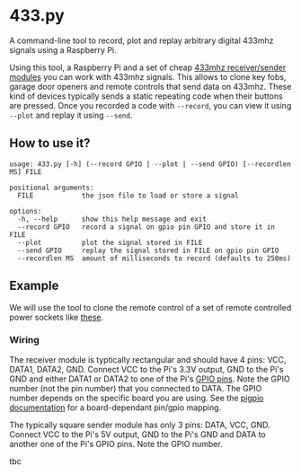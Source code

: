 # 433.py
A command-line tool to record, plot and replay arbitrary digital 433mhz signals using a Raspberry Pi.

Using this tool, a Raspberry Pi and a set of cheap [433mhz receiver/sender modules](https://www.amazon.de/433-mhz-transmitter/s?k=433+mhz+transmitter) you can work with 433mhz signals.
This allows to clone key fobs, garage door openers and remote controls that send data on 433mhz.
These kind of devices typically sends a static repeating code when their buttons are pressed.
Once you recorded a code with `--record`, you can view it using `--plot` and replay it using `--send`.



## How to use it?
```
usage: 433.py [-h] (--record GPIO | --plot | --send GPIO) [--recordlen MS] FILE

positional arguments:
  FILE            the json file to load or store a signal

options:
  -h, --help      show this help message and exit
  --record GPIO   record a signal on gpio pin GPIO and store it in FILE
  --plot          plot the signal stored in FILE
  --send GPIO     replay the signal stored in FILE on gpio pin GPIO
  --recordlen MS  amount of milliseconds to record (defaults to 250ms)

```

## Example
We will use the tool to clone the remote control of a set of remote controlled power sockets like [these](https://www.amazon.de/Brennenstuhl-Funkschalt-Set-Funksteckdosen-Funksteckdose-Kindersicherung/dp/B07CGBRS7T/).

### Wiring
The receiver module is typtically rectangular and should have 4 pins: VCC, DATA1, DATA2, GND. Connect VCC to the Pi's 3.3V output, GND to the Pi's GND and either DATA1 or DATA2 to one of the Pi's [GPIO pins](https://www.raspberrypi.com/documentation/computers/raspberry-pi.html#gpio-and-the-40-pin-header). Note the GPIO number (not the pin number) that you connected to DATA. The GPIO number depends on the specific board you are using. See the [pigpio documentation](https://abyz.me.uk/rpi/pigpio/#GPIO) for a board-dependant pin/gpio mapping.

The typically square sender module has only 3 pins: DATA, VCC, GND. Connect VCC to the Pi's 5V output, GND to the Pi's GND and DATA to another one of the Pi's GPIO pins. Note the GPIO number.

tbc
